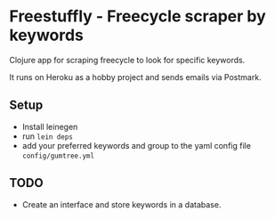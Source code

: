 # Freestuffly - Freecycle scraper by keywords

Clojure app for scraping freecycle to look for specific keywords.

It runs on Heroku as a hobby project and sends emails via Postmark.

## Setup
  - Install leinegen
  - run `lein deps`
  - add your preferred keywords and group to the yaml config file `config/gumtree.yml`

## TODO
  - Create an interface and store keywords in a database.
